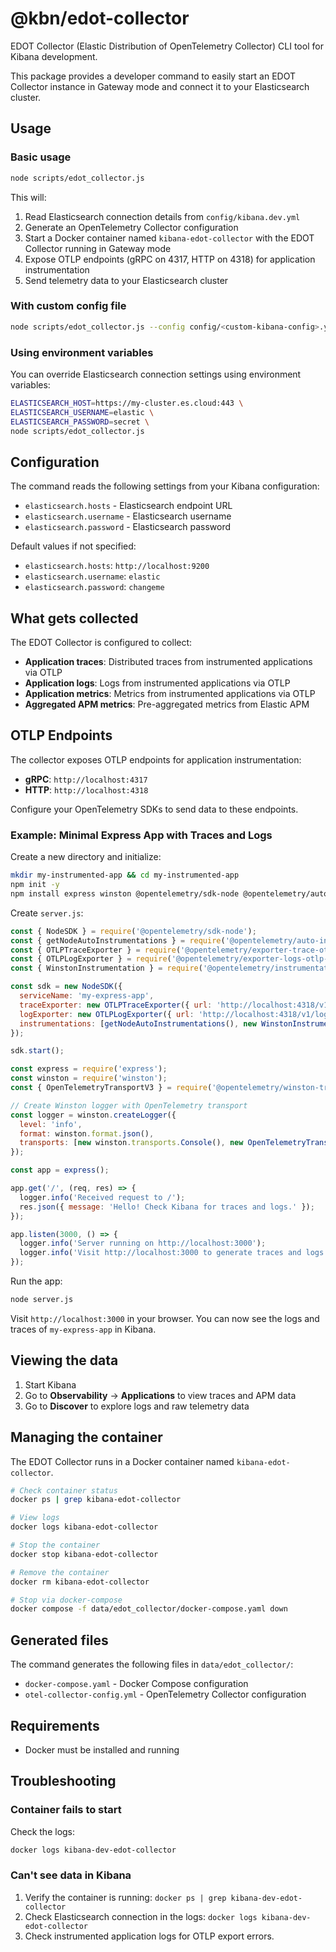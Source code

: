 # @kbn/edot-collector

EDOT Collector (Elastic Distribution of OpenTelemetry Collector) CLI tool for Kibana development.

This package provides a developer command to easily start an EDOT Collector instance in Gateway mode and connect it to your Elasticsearch cluster.

## Usage

### Basic usage

```bash
node scripts/edot_collector.js
```

This will:

1. Read Elasticsearch connection details from `config/kibana.dev.yml`
2. Generate an OpenTelemetry Collector configuration
3. Start a Docker container named `kibana-edot-collector` with the EDOT Collector running in Gateway mode
4. Expose OTLP endpoints (gRPC on 4317, HTTP on 4318) for application instrumentation
5. Send telemetry data to your Elasticsearch cluster

### With custom config file

```bash
node scripts/edot_collector.js --config config/<custom-kibana-config>.yml
```

### Using environment variables

You can override Elasticsearch connection settings using environment variables:

```bash
ELASTICSEARCH_HOST=https://my-cluster.es.cloud:443 \
ELASTICSEARCH_USERNAME=elastic \
ELASTICSEARCH_PASSWORD=secret \
node scripts/edot_collector.js
```

## Configuration

The command reads the following settings from your Kibana configuration:

- `elasticsearch.hosts` - Elasticsearch endpoint URL
- `elasticsearch.username` - Elasticsearch username
- `elasticsearch.password` - Elasticsearch password

Default values if not specified:

- `elasticsearch.hosts`: `http://localhost:9200`
- `elasticsearch.username`: `elastic`
- `elasticsearch.password`: `changeme`

## What gets collected

The EDOT Collector is configured to collect:

- **Application traces**: Distributed traces from instrumented applications via OTLP
- **Application logs**: Logs from instrumented applications via OTLP
- **Application metrics**: Metrics from instrumented applications via OTLP
- **Aggregated APM metrics**: Pre-aggregated metrics from Elastic APM

## OTLP Endpoints

The collector exposes OTLP endpoints for application instrumentation:

- **gRPC**: `http://localhost:4317`
- **HTTP**: `http://localhost:4318`

Configure your OpenTelemetry SDKs to send data to these endpoints.

### Example: Minimal Express App with Traces and Logs

Create a new directory and initialize:

```bash
mkdir my-instrumented-app && cd my-instrumented-app
npm init -y
npm install express winston @opentelemetry/sdk-node @opentelemetry/auto-instrumentations-node @opentelemetry/exporter-trace-otlp-http @opentelemetry/exporter-logs-otlp-http @opentelemetry/instrumentation-winston @opentelemetry/winston-transport --save
```

Create `server.js`:

```javascript
const { NodeSDK } = require('@opentelemetry/sdk-node');
const { getNodeAutoInstrumentations } = require('@opentelemetry/auto-instrumentations-node');
const { OTLPTraceExporter } = require('@opentelemetry/exporter-trace-otlp-http');
const { OTLPLogExporter } = require('@opentelemetry/exporter-logs-otlp-http');
const { WinstonInstrumentation } = require('@opentelemetry/instrumentation-winston');

const sdk = new NodeSDK({
  serviceName: 'my-express-app',
  traceExporter: new OTLPTraceExporter({ url: 'http://localhost:4318/v1/traces' }),
  logExporter: new OTLPLogExporter({ url: 'http://localhost:4318/v1/logs' }),
  instrumentations: [getNodeAutoInstrumentations(), new WinstonInstrumentation()],
});

sdk.start();

const express = require('express');
const winston = require('winston');
const { OpenTelemetryTransportV3 } = require('@opentelemetry/winston-transport');

// Create Winston logger with OpenTelemetry transport
const logger = winston.createLogger({
  level: 'info',
  format: winston.format.json(),
  transports: [new winston.transports.Console(), new OpenTelemetryTransportV3()],
});

const app = express();

app.get('/', (req, res) => {
  logger.info('Received request to /');
  res.json({ message: 'Hello! Check Kibana for traces and logs.' });
});

app.listen(3000, () => {
  logger.info('Server running on http://localhost:3000');
  logger.info('Visit http://localhost:3000 to generate traces and logs');
});
```

Run the app:

```bash
node server.js
```

Visit `http://localhost:3000` in your browser. You can now see the logs and traces of `my-express-app` in Kibana.

## Viewing the data

1. Start Kibana
2. Go to **Observability** → **Applications** to view traces and APM data
3. Go to **Discover** to explore logs and raw telemetry data

## Managing the container

The EDOT Collector runs in a Docker container named `kibana-edot-collector`.

```bash
# Check container status
docker ps | grep kibana-edot-collector

# View logs
docker logs kibana-edot-collector

# Stop the container
docker stop kibana-edot-collector

# Remove the container
docker rm kibana-edot-collector

# Stop via docker-compose
docker compose -f data/edot_collector/docker-compose.yaml down
```

## Generated files

The command generates the following files in `data/edot_collector/`:

- `docker-compose.yaml` - Docker Compose configuration
- `otel-collector-config.yml` - OpenTelemetry Collector configuration

## Requirements

- Docker must be installed and running

## Troubleshooting

### Container fails to start

Check the logs:

```bash
docker logs kibana-dev-edot-collector
```

### Can't see data in Kibana

1. Verify the container is running: `docker ps | grep kibana-dev-edot-collector`
2. Check Elasticsearch connection in the logs: `docker logs kibana-dev-edot-collector`
3. Check instrumented application logs for OTLP export errors.

